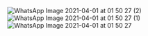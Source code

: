 ![WhatsApp Image 2021-04-01 at 01 50 27 (2)](https://user-images.githubusercontent.com/44072450/113221364-8f784500-928d-11eb-8898-ddfc7ba7fdc3.jpeg)
![WhatsApp Image 2021-04-01 at 01 50 27 (1)](https://user-images.githubusercontent.com/44072450/113221372-92733580-928d-11eb-8437-52126043ee05.jpeg)
![WhatsApp Image 2021-04-01 at 01 50 27](https://user-images.githubusercontent.com/44072450/113221377-93a46280-928d-11eb-9a2b-b0e2b74e3624.jpeg)
